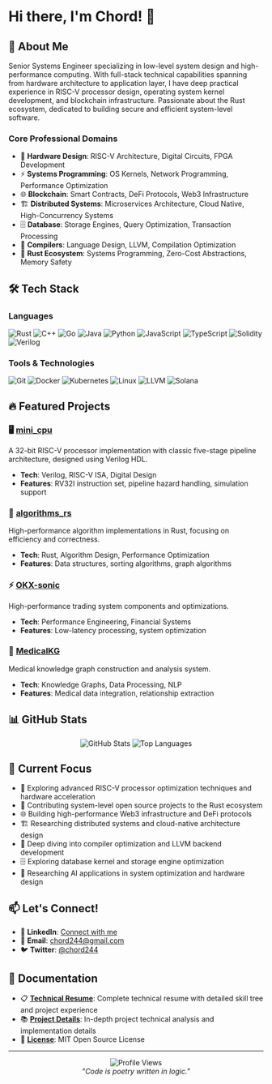 # Hi there, I'm Chord! 👋

## 🚀 About Me

Senior Systems Engineer specializing in low-level system design and high-performance computing. With full-stack technical capabilities spanning from hardware architecture to application layer, I have deep practical experience in RISC-V processor design, operating system kernel development, and blockchain infrastructure. Passionate about the Rust ecosystem, dedicated to building secure and efficient system-level software.

### Core Professional Domains
- 🔧 **Hardware Design**: RISC-V Architecture, Digital Circuits, FPGA Development
- ⚡ **Systems Programming**: OS Kernels, Network Programming, Performance Optimization
- 🌐 **Blockchain**: Smart Contracts, DeFi Protocols, Web3 Infrastructure
- 🏗️ **Distributed Systems**: Microservices Architecture, Cloud Native, High-Concurrency Systems
- 🗄️ **Database**: Storage Engines, Query Optimization, Transaction Processing
- 🔧 **Compilers**: Language Design, LLVM, Compilation Optimization
- 🦀 **Rust Ecosystem**: Systems Programming, Zero-Cost Abstractions, Memory Safety

## 🛠️ Tech Stack

### Languages
![Rust](https://img.shields.io/badge/Rust-000000?style=for-the-badge&logo=rust&logoColor=white)
![C++](https://img.shields.io/badge/C++-00599C?style=for-the-badge&logo=cplusplus&logoColor=white)
![Go](https://img.shields.io/badge/Go-00ADD8?style=for-the-badge&logo=go&logoColor=white)
![Java](https://img.shields.io/badge/Java-ED8B00?style=for-the-badge&logo=java&logoColor=white)
![Python](https://img.shields.io/badge/Python-3776AB?style=for-the-badge&logo=python&logoColor=white)
![JavaScript](https://img.shields.io/badge/JavaScript-F7DF1E?style=for-the-badge&logo=javascript&logoColor=black)
![TypeScript](https://img.shields.io/badge/TypeScript-007ACC?style=for-the-badge&logo=typescript&logoColor=white)
![Solidity](https://img.shields.io/badge/Solidity-363636?style=for-the-badge&logo=solidity&logoColor=white)
![Verilog](https://img.shields.io/badge/Verilog-FF6B6B?style=for-the-badge&logo=v&logoColor=white)

### Tools & Technologies
![Git](https://img.shields.io/badge/Git-F05032?style=for-the-badge&logo=git&logoColor=white)
![Docker](https://img.shields.io/badge/Docker-2496ED?style=for-the-badge&logo=docker&logoColor=white)
![Kubernetes](https://img.shields.io/badge/Kubernetes-326CE5?style=for-the-badge&logo=kubernetes&logoColor=white)
![Linux](https://img.shields.io/badge/Linux-FCC624?style=for-the-badge&logo=linux&logoColor=black)
![LLVM](https://img.shields.io/badge/LLVM-262D3A?style=for-the-badge&logo=llvm&logoColor=white)
![Solana](https://img.shields.io/badge/Solana-9945FF?style=for-the-badge&logo=solana&logoColor=white)

## 🔥 Featured Projects

### 🖥️ [mini_cpu](https://github.com/chord233/mini_cpu)
A 32-bit RISC-V processor implementation with classic five-stage pipeline architecture, designed using Verilog HDL.
- **Tech**: Verilog, RISC-V ISA, Digital Design
- **Features**: RV32I instruction set, pipeline hazard handling, simulation support

### 🧠 [algorithms_rs](https://github.com/chord233/algorithms_rs)
High-performance algorithm implementations in Rust, focusing on efficiency and correctness.
- **Tech**: Rust, Algorithm Design, Performance Optimization
- **Features**: Data structures, sorting algorithms, graph algorithms

### ⚡ [OKX-sonic](https://github.com/chord233/OKX-sonic)
High-performance trading system components and optimizations.
- **Tech**: Performance Engineering, Financial Systems
- **Features**: Low-latency processing, system optimization

### 🏥 [MedicalKG](https://github.com/chord233/MedicalKG)
Medical knowledge graph construction and analysis system.
- **Tech**: Knowledge Graphs, Data Processing, NLP
- **Features**: Medical data integration, relationship extraction

## 📊 GitHub Stats

<div align="center">
  <img src="https://github-readme-stats.vercel.app/api?username=chord233&show_icons=true&theme=radical&hide_border=true" alt="GitHub Stats" />
  <img src="https://github-readme-stats.vercel.app/api/top-langs/?username=chord233&layout=compact&theme=radical&hide_border=true" alt="Top Languages" />
</div>

## 🎯 Current Focus

- 🔬 Exploring advanced RISC-V processor optimization techniques and hardware acceleration
- 🦀 Contributing system-level open source projects to the Rust ecosystem
- 🌐 Building high-performance Web3 infrastructure and DeFi protocols
- 🏗️ Researching distributed systems and cloud-native architecture design
- 🔧 Deep diving into compiler optimization and LLVM backend development
- 🗄️ Exploring database kernel and storage engine optimization
- 🤖 Researching AI applications in system optimization and hardware design

## 📫 Let's Connect!

- 💼 **LinkedIn**: [Connect with me](https://linkedin.com/in/chord233)
- 📧 **Email**: chord244@gmail.com
- 🐦 **Twitter**: [@chord244](https://twitter.com/chord244)

## 📄 Documentation

- 📋 **[Technical Resume](RESUME.md)**: Complete technical resume with detailed skill tree and project experience
- 📚 **[Project Details](PROJECTS.md)**: In-depth project technical analysis and implementation details
- 📄 **[License](LICENSE)**: MIT Open Source License

---

<div align="center">
  <img src="https://komarev.com/ghpvc/?username=chord233&color=blueviolet&style=flat-square&label=Profile+Views" alt="Profile Views" />
</div>

<div align="center">
  <i>"Code is poetry written in logic."</i>
</div>